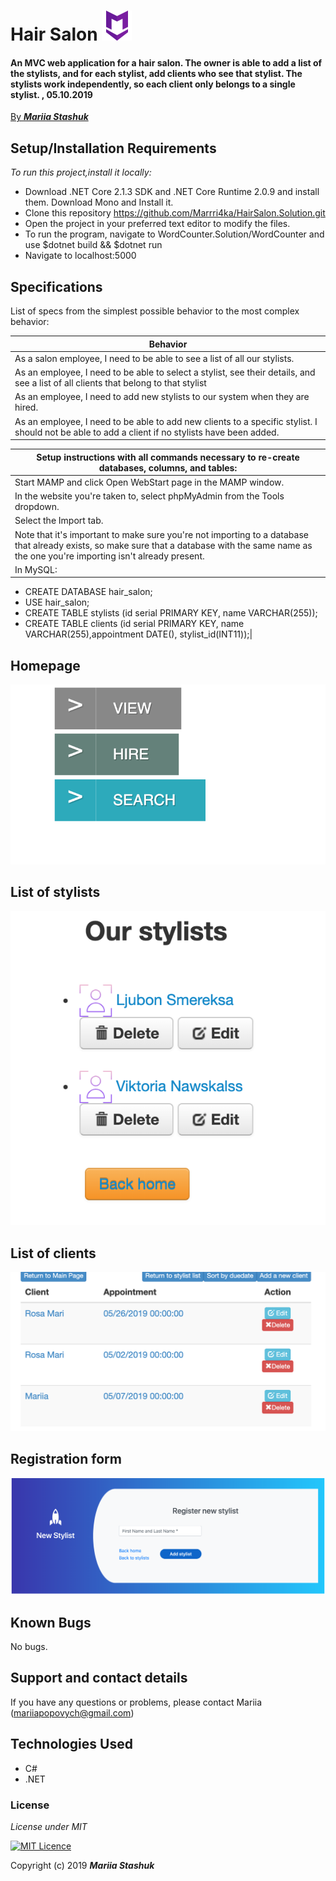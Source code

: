 # Hair Salon ![alt text](https://github.com/adam-p/markdown-here/raw/master/src/common/images/icon48.png "Logo Title Text 1")
#### An MVC web application for a hair salon. The owner is able to add a list of the stylists, and for each stylist, add clients who see that stylist. The stylists work independently, so each client only belongs to a single stylist. , 05.10.2019






[ By _**Mariia Stashuk**_](https://www.linkedin.com/in/mariia-stashuk-66754816a/)




## Setup/Installation Requirements

_To run this project,install it locally:_


* Download .NET Core 2.1.3 SDK and .NET Core Runtime 2.0.9 and install them. Download Mono and Install it.
* Clone this repository https://github.com/Marrri4ka/HairSalon.Solution.git
* Open the project in your preferred text editor to modify the files.
* To run the program, navigate to WordCounter.Solution/WordCounter and use $dotnet build &&  $dotnet run
* Navigate to localhost:5000


## Specifications

 List of specs from the simplest possible behavior to the most complex behavior:

| Behavior       |
| ------------- |
|As a salon employee, I need to be able to see a list of all our stylists.  |
|As an employee, I need to be able to select a stylist, see their details, and see a list of all clients that belong to that stylist |
| As an employee, I need to add new stylists to our system when they are hired. |  
|As an employee, I need to be able to add new clients to a specific stylist. I should not be able to add a client if no stylists have been added.|




| Setup instructions with all commands necessary to re-create  databases, columns, and tables:     |
| ------------- |
|Start MAMP and click Open WebStart page in the MAMP window.  |
|In the website you're taken to, select phpMyAdmin from the Tools dropdown.|
| Select the Import tab. |  
|Note that it's important to make sure you're not importing to a database that already exists, so make sure that a database with the same name as the one you're importing isn't already present.|
|In MySQL:

* CREATE DATABASE hair_salon;
* USE hair_salon;
* CREATE TABLE stylists (id serial PRIMARY KEY, name VARCHAR(255));
* CREATE TABLE clients (id serial PRIMARY KEY, name VARCHAR(255),appointment DATE(), stylist_id(INT11));|


## Homepage


![Alt text](/img1/1.png)

## List of stylists

![Alt text](/img1/2.png)

## List of clients

![Alt text](/img1/3.png)

## Registration form

![Alt text](/img1/4.png)


## Known Bugs

No bugs.

## Support and contact details

If you have any questions or problems, please contact Mariia (mariiapopovych@gmail.com)

## Technologies Used

* C#
* .NET


### License

*License under MIT*

[![MIT Licence](https://badges.frapsoft.com/os/mit/mit.svg?v=103)](https://opensource.org/licenses/mit-license.php)

Copyright (c) 2019 **_Mariia Stashuk_**
